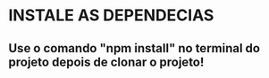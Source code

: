 # INSTALE AS DEPENDECIAS

## Use o comando "npm install" no terminal do projeto depois de clonar o projeto!
